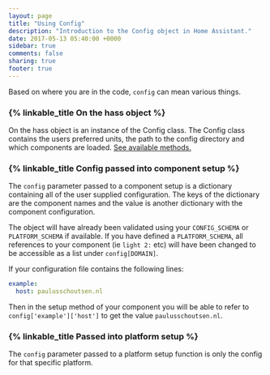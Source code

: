 ```yaml
---
layout: page
title: "Using Config"
description: "Introduction to the Config object in Home Assistant."
date: 2017-05-13 05:40:00 +0000
sidebar: true
comments: false
sharing: true
footer: true
---
```


Based on where you are in the code, `config` can mean various things.

### {% linkable_title On the hass object %}

On the hass object is an instance of the Config class. The Config class contains the users preferred units, the path to the config directory and which components are loaded. [See available methods.](https://dev-docs.home-assistant.io/en/master/api/core.html#homeassistant.core.Config)

### {% linkable_title Config passed into component setup %}

The `config` parameter passed to a component setup is a dictionary containing all of the user supplied configuration. The keys of the dictionary are the component names and the value is another dictionary with the component configuration.

The object will have already been validated using your `CONFIG_SCHEMA` or `PLATFORM_SCHEMA` if available. If you have defined a `PLATFORM_SCHEMA`, all references to your component (ie `light 2:` etc) will have been changed to be accessible as a list under `config[DOMAIN]`.

If your configuration file contains the following lines:

```yaml
example:
  host: paulusschoutsen.nl
```

Then in the setup method of your component you will be able to refer to `config['example']['host']` to get the value `paulusschoutsen.nl`.

### {% linkable_title Passed into platform setup %}

The `config` parameter passed to a platform setup function is only the config for that specific platform.
